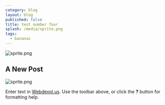 ```yaml
---
category: blog
layout: blog
published: false
title: test number four
splash: /media/sprite.png
tags:
  - bananas
---
```

![sprite.png]({{site.baseurl}}/media/sprite.png)
## A New Post
![sprite.png]({{site.baseurl}}/media/sprite.png)

Enter text in [Webdevpl.us](https://webdevpl.us/). Use the toolbar above, or click the **?** button for formatting help.
